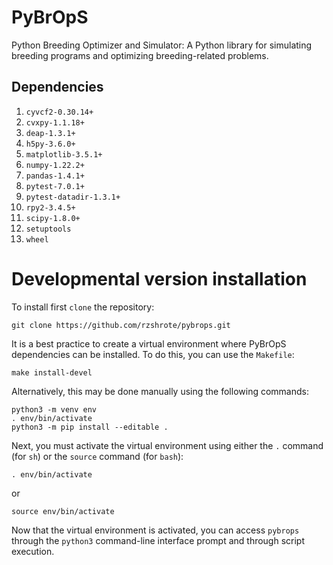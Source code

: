 # PyBrOpS
Python Breeding Optimizer and Simulator: A Python library for simulating
breeding programs and optimizing breeding-related problems.

## Dependencies
1) `cyvcf2-0.30.14+`
2) `cvxpy-1.1.18+`
3) `deap-1.3.1+`
4) `h5py-3.6.0+`
5) `matplotlib-3.5.1+`
6) `numpy-1.22.2+`
7) `pandas-1.4.1+`
8) `pytest-7.0.1+`
9) `pytest-datadir-1.3.1+`
10) `rpy2-3.4.5+`
11) `scipy-1.8.0+`
12) `setuptools`
13) `wheel`

# Developmental version installation
To install first `clone` the repository:
```
git clone https://github.com/rzshrote/pybrops.git
```

It is a best practice to create a virtual environment where PyBrOpS dependencies
can be installed. To do this, you can use the `Makefile`:
```
make install-devel
```

Alternatively, this may be done manually using the following commands:
```
python3 -m venv env
. env/bin/activate
python3 -m pip install --editable .
```

Next, you must activate the virtual environment using either the `.` command
(for `sh`) or the `source` command (for `bash`):
```
. env/bin/activate
```
or
```
source env/bin/activate
```

Now that the virtual environment is activated, you can access `pybrops`
through the `python3` command-line interface prompt and through script
execution.
